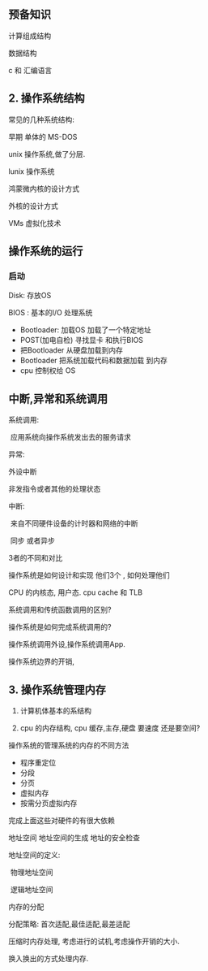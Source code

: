 ## 预备知识

 计算组成结构

 数据结构

c 和 汇编语言

## 2. 操作系统结构

常见的几种系统结构:

早期 单体的 MS-DOS

unix 操作系统,做了分层.

lunix 操作系统

鸿蒙微内核的设计方式

外核的设计方式

VMs 虚拟化技术

## 操作系统的运行

### 启动

Disk: 存放OS

BIOS : 基本的I/O 处理系统

-  Bootloader: 加载OS  加载了一个特定地址
-  POST(加电自检)  寻找显卡 和执行BIOS
- 把Bootloader 从硬盘加载到内存
- Bootloader 把系统加载代码和数据加载 到内存
- cpu 控制权给 OS 

## 中断,异常和系统调用

系统调用:

​	应用系统向操作系统发出去的服务请求

异常:

   外设中断

  非发指令或者其他的处理状态

中断:

​	来自不同硬件设备的计时器和网络的中断

​    同步 或者异步

3者的不同和对比

操作系统是如何设计和实现 他们3个 , 如何处理他们

CPU 的内核态, 用户态. cpu cache 和 TLB

系统调用和传统函数调用的区别?

操作系统是如何完成系统调用的?

操作系统调用外设,操作系统调用App.

操作系统边界的开销, 

## 3. 操作系统管理内存

1. 计算机体基本的系结构

2. cpu 的内存结构, cpu 缓存,主存,硬盘   要速度 还是要空间?

  操作系统的管理系统的内存的不同方法

- 程序重定位
- 分段
- 分页
- 虚拟内存
- 按需分页虚拟内存

完成上面这些对硬件的有很大依赖

地址空间 地址空间的生成 地址的安全检查

地址空间的定义:

​			物理地址空间

​            逻辑地址空间

内存的分配

   分配策略:  首次适配,最佳适配,最差适配

   压缩时内存处理, 考虑进行的试机,考虑操作开销的大小.

   换入换出的方式处理内存.

